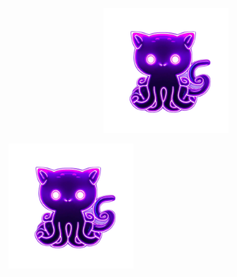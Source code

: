 <p align="center">
    <img src="images/octocat.png" width="200">
</p>

<table align="center">
    <img src="images/octocat.png" width="200">
</table>
